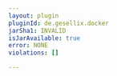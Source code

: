 ```yaml
---
layout: plugin
pluginId: de.gesellix.docker
jarSha1: INVALID
isJarAvailable: true
error: NONE
violations: []

---
```

